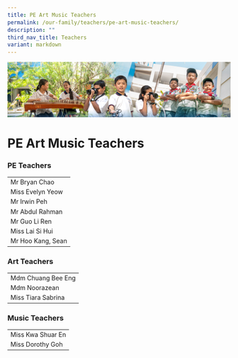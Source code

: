 ```yaml
---
title: PE Art Music Teachers
permalink: /our-family/teachers/pe-art-music-teachers/
description: ""
third_nav_title: Teachers
variant: markdown
---
```

![](/images/AboutUs.jpg)

PE Art Music Teachers
=====================

### **PE Teachers**

|    |
|-----------------|
| Mr Bryan Chao    |
| Miss Evelyn Yeow   |
| Mr Irwin Peh    |
| Mr Abdul Rahman |
| Mr Guo Li Ren   |
| Miss Lai Si Hui |
| Mr Hoo Kang, Sean | 


### **Art Teachers**

|   |
|--------------------|
| Mdm Chuang Bee Eng |
| Mdm Noorazean      |
| Miss Tiara Sabrina |


### **Music Teachers**

|   |
|-------------------|
| Miss Kwa Shuar En |
| Miss Dorothy Goh |